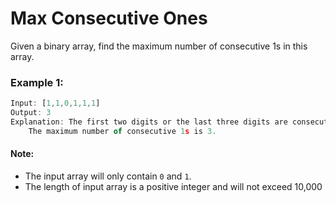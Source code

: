 # Max Consecutive Ones

Given a binary array, find the maximum number of consecutive 1s in this array.

### Example 1:

```js
Input: [1,1,0,1,1,1]
Output: 3
Explanation: The first two digits or the last three digits are consecutive 1s.
    The maximum number of consecutive 1s is 3.
```

#### Note:

- The input array will only contain `0` and `1`.
- The length of input array is a positive integer and will not exceed 10,000
